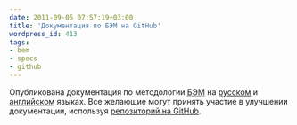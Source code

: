 ```yaml
---
date: 2011-09-05 07:57:19+03:00
title: 'Документация по БЭМ на GitHub'
wordpress_id: 413
tags:
- bem
- specs
- github
---
```


Опубликована документация по методологии <abbr title="Блок, элемент, модификатор">БЭМ</abbr> на [русском][1] и [английском][2] языках. Все желающие могут принять участие в улучшении документации, используя [репозиторий на GitHub][3].

[1]: http://bem.github.com/bem-method/html/all.ru.html
[2]: http://bem.github.com/bem-method/html/all.en.html
[3]: https://github.com/bem/bem-method/tree/gh-pages
